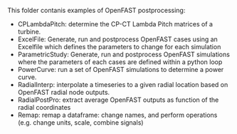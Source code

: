 This folder contanis examples of OpenFAST postprocessing:

- CPLambdaPitch: determine the CP-CT Lambda Pitch matrices of a turbine.
- ExcelFile: Generate, run and postprocess OpenFAST cases using an Excelfile which defines the parameters to change for each simulation
- ParametricStudy: Generate, run and postprocess OpenFAST simulations where the parameters of each cases are defined within a python loop
- PowerCurve: run a set of OpenFAST simulations to determine a power curve.
- RadialInterp: interpolate a timeseries to a given radial location based on OpenFAST radial node outputs.
- RadialPostPro: extract average OpenFAST outputs as function of the radial coordinates
- Remap: remap a dataframe: change names, and perform operations (e.g. change units, scale, combine signals)



